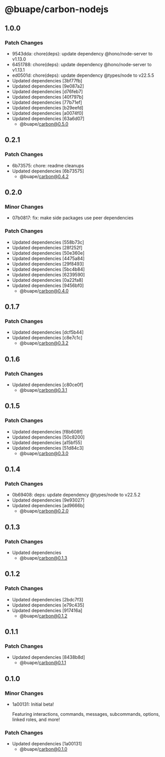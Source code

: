 # @buape/carbon-nodejs

## 1.0.0

### Patch Changes

- 9543dda: chore(deps): update dependency @hono/node-server to v1.13.0
- 6451788: chore(deps): update dependency @hono/node-server to v1.13.1
- ed0501d: chore(deps): update dependency @types/node to v22.5.5
- Updated dependencies [3bf77fb]
- Updated dependencies [9e087a2]
- Updated dependencies [d76feb7]
- Updated dependencies [40f797b]
- Updated dependencies [77b71ef]
- Updated dependencies [b29eefd]
- Updated dependencies [a0074f0]
- Updated dependencies [63a6d07]
  - @buape/carbon@0.5.0

## 0.2.1

### Patch Changes

- 6b73575: chore: readme cleanups
- Updated dependencies [6b73575]
  - @buape/carbon@0.4.2

## 0.2.0

### Minor Changes

- 07b0817: fix: make side packages use peer dependencies

### Patch Changes

- Updated dependencies [558b73c]
- Updated dependencies [28f252f]
- Updated dependencies [50e360e]
- Updated dependencies [4475a84]
- Updated dependencies [29f8493]
- Updated dependencies [5bc4b84]
- Updated dependencies [6239590]
- Updated dependencies [0a22fa8]
- Updated dependencies [9456bf0]
  - @buape/carbon@0.4.0

## 0.1.7

### Patch Changes

- Updated dependencies [dcf5b44]
- Updated dependencies [c8e7c1c]
  - @buape/carbon@0.3.2

## 0.1.6

### Patch Changes

- Updated dependencies [c80ce0f]
  - @buape/carbon@0.3.1

## 0.1.5

### Patch Changes

- Updated dependencies [f8b608f]
- Updated dependencies [50c8200]
- Updated dependencies [a15bf55]
- Updated dependencies [51d84c3]
  - @buape/carbon@0.3.0

## 0.1.4

### Patch Changes

- 0b69408: deps: update dependency @types/node to v22.5.2
- Updated dependencies [9e93027]
- Updated dependencies [ad9666b]
  - @buape/carbon@0.2.0

## 0.1.3

### Patch Changes

- Updated dependencies
  - @buape/carbon@0.1.3

## 0.1.2

### Patch Changes

- Updated dependencies [2bdc7f3]
- Updated dependencies [e79c435]
- Updated dependencies [917416a]
  - @buape/carbon@0.1.2

## 0.1.1

### Patch Changes

- Updated dependencies [8438b8d]
  - @buape/carbon@0.1.1

## 0.1.0

### Minor Changes

- 1a00131: Initial beta!

  Featuring interactions, commands, messages, subcommands, options, linked roles, and more!

### Patch Changes

- Updated dependencies [1a00131]
  - @buape/carbon@0.1.0
